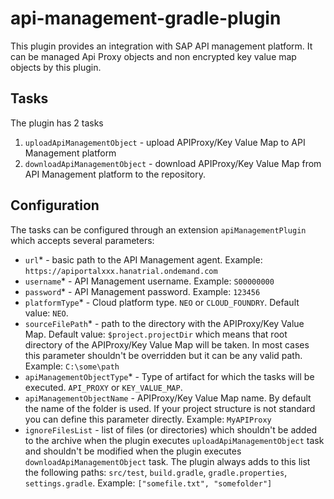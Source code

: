 # api-management-gradle-plugin
This plugin provides an integration with SAP API management platform. It can be managed Api Proxy objects and non encrypted key value map objects by this plugin.

## Tasks
The plugin has 2 tasks
1. `uploadApiManagementObject` - upload APIProxy/Key Value Map to API Management platform
2. `downloadApiManagementObject` - download APIProxy/Key Value Map from API Management platform to the repository.

## Configuration
The tasks can be configured through an extension `apiManagementPlugin` which accepts several parameters:
* `url`* - basic path to the API Management agent. Example: `https://apiportalxxx.hanatrial.ondemand.com`
* `username`* - API Management username. Example: `S00000000`
* `password`* - API Management password. Example: `123456`
* `platformType`* - Cloud platform type. `NEO` or `CLOUD_FOUNDRY`. Default value: `NEO`.
* `sourceFilePath`* - path to the directory with the APIProxy/Key Value Map. Default value: `$project.projectDir` which means
that root directory of the APIProxy/Key Value Map will be taken. In most cases this parameter shouldn't be overridden but it can be any valid path.
Example: `C:\some\path`
* `apiManagementObjectType`* - Type of artifact for which the tasks will be executed. `API_PROXY` or `KEY_VALUE_MAP`.
* `apiManagementObjectName` - APIProxy/Key Value Map name. By default the name of the folder is used. If your project structure is not standard
you can define this parameter directly. Example: `MyAPIProxy`
* `ignoreFilesList` - list of files (or directories) which shouldn't be added to the archive when the plugin executes `uploadApiManagementObject` task and shouldn't be modified when the plugin executes `downloadApiManagementObject` task.
The plugin always adds to this list the following paths: `src/test`, `build.gradle`, `gradle.properties`, `settings.gradle`. Example: `["somefile.txt", "somefolder"]`